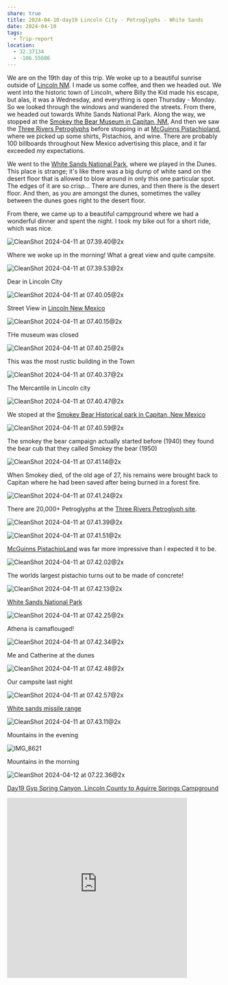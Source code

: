 ```yaml
---
share: true
title: 2024-04-10-day19 Lincoln City - Petroglyphs - White Sands
date: 2024-04-10
tags:
  - Trip-report
location:
  - 32.37134
  - -106.55686
---
```



We are on the 19th day of this trip.  We woke up to a beautiful sunrise outside of [Lincoln NM](https://en.wikipedia.org/wiki/Lincoln,_New_Mexico).   I made us some coffee, and then we headed out.    We went into the historic town of Lincoln, where Billy the Kid made his escape, but alas, it was a Wednesday, and everything is open Thursday - Monday.  So we looked through the windows and wandered the streets.  From there, we headed out towards White Sands National Park.   Along the way, we stopped at the [Smokey the Bear Museum in Capitan, NM](https://www.villageofcapitan.org/community/page/museum-and-gift-shop),   And then we saw the [Three Rivers Petroglyphs](https://www.blm.gov/visit/three-rivers-petroglyph-site) before stopping in at [McGuinns Pistachioland](https://pistachioland.com/), where we picked up some shirts, Pistachios, and wine.  There are probably 100 billboards throughout New Mexico advertising this place, and it far exceeded my expectations.  

We went to the [White Sands National Park](https://www.nps.gov/whsa/index.htm), where we played in the Dunes.  This place is strange; it's like there was a big dump of white sand on the desert floor that is allowed to blow around in only this one particular spot.    The edges of it are so crisp...  There are dunes, and then there is the desert floor.  And then, as you are amongst the dunes, sometimes the valley between the dunes goes right to the desert floor.  

From there, we came up to a beautiful campground where we had a wonderful dinner and spent the night.   I took my bike out for a short ride, which was nice.

![CleanShot 2024-04-11 at 07.39.40@2x](../attachments/CleanShot%202024-04-11%20at%2007.39.40@2x.png)

Where we woke up in the morning!   What a great view and quite campsite.

![CleanShot 2024-04-11 at 07.39.53@2x](../attachments/CleanShot%202024-04-11%20at%2007.39.53@2x.png)

Dear in Lincoln City

![CleanShot 2024-04-11 at 07.40.05@2x](../attachments/CleanShot%202024-04-11%20at%2007.40.05@2x.png)

Street View in [Lincoln New Mexico](https://www.legendsofamerica.com/nm-lincoln/)

![CleanShot 2024-04-11 at 07.40.15@2x](../attachments/CleanShot%202024-04-11%20at%2007.40.15@2x.png)

THe museum was closed

![CleanShot 2024-04-11 at 07.40.25@2x](../attachments/CleanShot%202024-04-11%20at%2007.40.25@2x.png)

This was the most rustic building in the Town

![CleanShot 2024-04-11 at 07.40.37@2x](../attachments/CleanShot%202024-04-11%20at%2007.40.37@2x.png)

The Mercantile in Lincoln city

![CleanShot 2024-04-11 at 07.40.47@2x](../attachments/CleanShot%202024-04-11%20at%2007.40.47@2x.png)

We stoped at the [Smokey Bear Historical park in Capitan, New Mexico](https://www.emnrd.nm.gov/sfd/smokey-bear-historical-park/)

![CleanShot 2024-04-11 at 07.40.59@2x](../attachments/CleanShot%202024-04-11%20at%2007.40.59@2x.png)

The smokey the bear campaign actually started before (1940) they found the bear cub that they called Smokey the bear (1950)

![CleanShot 2024-04-11 at 07.41.14@2x](../attachments/CleanShot%202024-04-11%20at%2007.41.14@2x.png)

When Smokey died, of the old age of 27, his remains were brought back to Capitan where he had been saved after being burned in a forest fire.

![CleanShot 2024-04-11 at 07.41.24@2x](../attachments/CleanShot%202024-04-11%20at%2007.41.24@2x.png)

There are 20,000+ Petroglyphs at the [Three Rivers Petroglyph site](https://www.blm.gov/visit/three-rivers-petroglyph-site). 

![CleanShot 2024-04-11 at 07.41.39@2x](../attachments/CleanShot%202024-04-11%20at%2007.41.39@2x.png)

![CleanShot 2024-04-11 at 07.41.51@2x](../attachments/CleanShot%202024-04-11%20at%2007.41.51@2x.png)

[McGuinns PistachioLand](https://pistachioland.com/) was far more impressive than I expected it to be.  

![CleanShot 2024-04-11 at 07.42.02@2x](../attachments/CleanShot%202024-04-11%20at%2007.42.02@2x.png)

The worlds largest pistachio turns out to be made of concrete!

![CleanShot 2024-04-11 at 07.42.13@2x](../attachments/CleanShot%202024-04-11%20at%2007.42.13@2x.png)

[White Sands National Park](https://www.nps.gov/whsa/index.htm)

![CleanShot 2024-04-11 at 07.42.25@2x](../attachments/CleanShot%202024-04-11%20at%2007.42.25@2x.png)

Athena is camaflouged!

![CleanShot 2024-04-11 at 07.42.34@2x](../attachments/CleanShot%202024-04-11%20at%2007.42.34@2x.png)

Me and Catherine at the dunes

![CleanShot 2024-04-11 at 07.42.48@2x](../attachments/CleanShot%202024-04-11%20at%2007.42.48@2x.png)

Our campsite last night

![CleanShot 2024-04-11 at 07.42.57@2x](../attachments/CleanShot%202024-04-11%20at%2007.42.57@2x.png)

[White sands missile range](https://www.wsmr.army.mil)

![CleanShot 2024-04-11 at 07.43.11@2x](../attachments/CleanShot%202024-04-11%20at%2007.43.11@2x.png)

Mountains in the evening

![IMG_8621](../attachments/IMG_8621.jpeg)

Mountains in the morning

![CleanShot 2024-04-12 at 07.22.36@2x](../attachments/CleanShot%202024-04-12%20at%2007.22.36@2x.png)

[Day19 Gyp Spring Canyon, Lincoln County to  Aguirre Springs Campground](https://www.gaiagps.com/public/4zpfBcJpvptL8YlFXMrseSw4/)

<iframe src="https://www.gaiagps.com/public/4zpfBcJpvptL8YlFXMrseSw4/?embed=True" style="border:none; overflow-y: hidden; background-color:white; min-width: 320px; max-width:420px; width:100%; height: 420px;" seamless />

